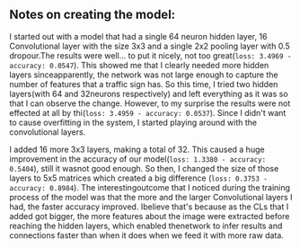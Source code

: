 ## Notes on creating the model:
I started out with a model that had a single 64 neuron hidden layer, 16 Convolutional layer with the size 3x3 and a single 2x2 pooling layer with 0.5 dropour.The results were well... to put it nicely, not too great(`loss: 3.4969 - accuracy: 0.0547`). This showed me that I clearly needed more hidden layers sinceapparently, the network was not large enough to capture the number of features that a traffic sign has. So this time, I tried two hidden layers(with 64 and 32neurons respectively) and left everything as it was so that I can observe the change. However, to my surprise the results were not effected at all by thi(`loss: 3.4959 - accuracy: 0.0537`). Since I didn't want to cause overfitting in the system, I started playing around with the convolutional layers.

I added 16 more 3x3 layers, making a total of 32. This caused a huge improvement in the accuracy of our model(`loss: 1.3380 - accuracy: 0.5404`), still it wasnot good enough. So then, I changed the size of those layers to 5x5 matrices which created a big difference (`loss: 0.3753 - accuracy: 0.8984`). The interestingoutcome that I noticed during the training process of the model was that the more and the larger Convolutional layers I had, the faster accuracy improved. Ibelieve that's because as the CLs that I added got bigger, the more features about the image were extracted before reaching the hidden layers, which enabled thenetwork to infer results and connections faster than when it does when we feed it with more raw data.